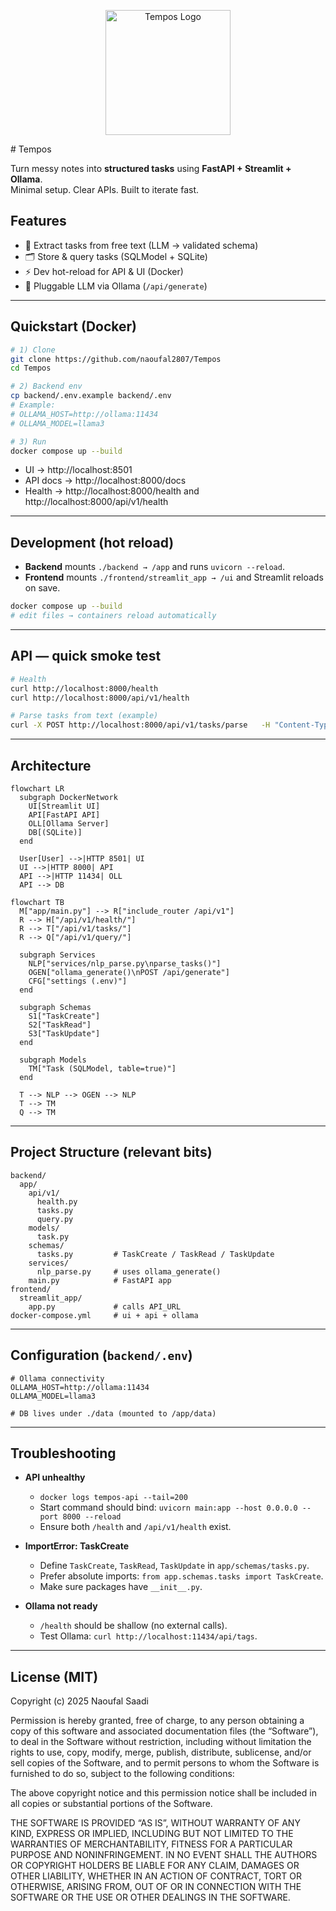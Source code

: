 
<p align="center">
  <img src="https://github.com/user-attachments/assets/efc2aaf7-50d7-4b1a-aee7-bccbbf7f6ab5" alt="Tempos Logo" width="200"/>
</p>
# Tempos

Turn messy notes into **structured tasks** using **FastAPI + Streamlit + Ollama**.  
Minimal setup. Clear APIs. Built to iterate fast.

## Features
- 🧠 Extract tasks from free text (LLM → validated schema)
- 🗂️ Store & query tasks (SQLModel + SQLite)
- ⚡ Dev hot-reload for API & UI (Docker)
- 🔌 Pluggable LLM via Ollama (`/api/generate`)

---

## Quickstart (Docker)

```bash
# 1) Clone
git clone https://github.com/naoufal2807/Tempos
cd Tempos

# 2) Backend env
cp backend/.env.example backend/.env
# Example:
# OLLAMA_HOST=http://ollama:11434
# OLLAMA_MODEL=llama3

# 3) Run
docker compose up --build
```

- UI → http://localhost:8501  
- API docs → http://localhost:8000/docs  
- Health → http://localhost:8000/health and http://localhost:8000/api/v1/health

---

## Development (hot reload)

- **Backend** mounts `./backend → /app` and runs `uvicorn --reload`.
- **Frontend** mounts `./frontend/streamlit_app → /ui` and Streamlit reloads on save.

```bash
docker compose up --build
# edit files → containers reload automatically
```

---

## API — quick smoke test

```bash
# Health
curl http://localhost:8000/health
curl http://localhost:8000/api/v1/health

# Parse tasks from text (example)
curl -X POST http://localhost:8000/api/v1/tasks/parse   -H "Content-Type: application/json"   -d '{"text":"Tomorrow 9am deploy API, 45min, office"}'
```

---

## Architecture

```mermaid
flowchart LR
  subgraph DockerNetwork
    UI[Streamlit UI]
    API[FastAPI API]
    OLL[Ollama Server]
    DB[(SQLite)]
  end

  User[User] -->|HTTP 8501| UI
  UI -->|HTTP 8000| API
  API -->|HTTP 11434| OLL
  API --> DB
```

```mermaid
flowchart TB
  M["app/main.py"] --> R["include_router /api/v1"]
  R --> H["/api/v1/health/"]
  R --> T["/api/v1/tasks/"]
  R --> Q["/api/v1/query/"]

  subgraph Services
    NLP["services/nlp_parse.py\nparse_tasks()"]
    OGEN["ollama_generate()\nPOST /api/generate"]
    CFG["settings (.env)"]
  end

  subgraph Schemas
    S1["TaskCreate"]
    S2["TaskRead"]
    S3["TaskUpdate"]
  end

  subgraph Models
    TM["Task (SQLModel, table=true)"]
  end

  T --> NLP --> OGEN --> NLP
  T --> TM
  Q --> TM
```
---

## Project Structure (relevant bits)

```
backend/
  app/
    api/v1/
      health.py
      tasks.py
      query.py
    models/
      task.py
    schemas/
      tasks.py         # TaskCreate / TaskRead / TaskUpdate
    services/
      nlp_parse.py     # uses ollama_generate()
    main.py            # FastAPI app
frontend/
  streamlit_app/
    app.py             # calls API_URL
docker-compose.yml     # ui + api + ollama
```

---

## Configuration (`backend/.env`)

```
# Ollama connectivity
OLLAMA_HOST=http://ollama:11434
OLLAMA_MODEL=llama3

# DB lives under ./data (mounted to /app/data)
```

---

## Troubleshooting

- **API unhealthy**
  - `docker logs tempos-api --tail=200`
  - Start command should bind: `uvicorn main:app --host 0.0.0.0 --port 8000 --reload`
  - Ensure both `/health` and `/api/v1/health` exist.

- **ImportError: TaskCreate**
  - Define `TaskCreate`, `TaskRead`, `TaskUpdate` in `app/schemas/tasks.py`.
  - Prefer absolute imports: `from app.schemas.tasks import TaskCreate`.
  - Make sure packages have `__init__.py`.

- **Ollama not ready**
  - `/health` should be shallow (no external calls).
  - Test Ollama: `curl http://localhost:11434/api/tags`.

---

## License (MIT)

Copyright (c) 2025 Naoufal Saadi

Permission is hereby granted, free of charge, to any person obtaining a copy
of this software and associated documentation files (the “Software”), to deal
in the Software without restriction, including without limitation the rights
to use, copy, modify, merge, publish, distribute, sublicense, and/or sell
copies of the Software, and to permit persons to whom the Software is
furnished to do so, subject to the following conditions:

The above copyright notice and this permission notice shall be included in
all copies or substantial portions of the Software.

THE SOFTWARE IS PROVIDED “AS IS”, WITHOUT WARRANTY OF ANY KIND, EXPRESS OR
IMPLIED, INCLUDING BUT NOT LIMITED TO THE WARRANTIES OF MERCHANTABILITY,
FITNESS FOR A PARTICULAR PURPOSE AND NONINFRINGEMENT. IN NO EVENT SHALL THE
AUTHORS OR COPYRIGHT HOLDERS BE LIABLE FOR ANY CLAIM, DAMAGES OR OTHER
LIABILITY, WHETHER IN AN ACTION OF CONTRACT, TORT OR OTHERWISE, ARISING FROM,
OUT OF OR IN CONNECTION WITH THE SOFTWARE OR THE USE OR OTHER DEALINGS IN
THE SOFTWARE.



